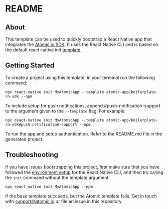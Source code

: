 # README

## About

This template can be used to quickly bootstrap a React Native app that integrates the [Atomic.io SDK](https://documentation.atomic.io/sdks/react-native). 
It uses the React Native CLI and is based on the default react-native init [template](https://github.com/facebook/react-native/tree/main/template). 

## Getting Started

To create a project using this template, in your terminal run the following command:

```
npx react-native init MyAtomicApp --template atomic-app/boilerplate-rn-sdk --npm
```

To include setup for push notifications, append #push-notification-support to the argument given to the `--template` flag. For example:

```
npx react-native init MyAtomicApp --template atomic-app/boilerplate-rn-sdk#push-notification-support --npm
```

To run the app and setup authentication. Refer to the README.md file in the generated project. 

## Troubleshooting

If you have issues bootstrapping this project, first make sure that you have followed the [environment setup](https://reactnative.dev/docs/environment-setup) for the React Native CLI, and then try calling the `init` command without the template argument. 

```
npx react-native init MyAtomicApp --npm
```

If the base template succeeds, but the Atomic template fails. Get in touch with [support@atomic.io](mailto:support@atomic.io) or file an issue in this repository. 
